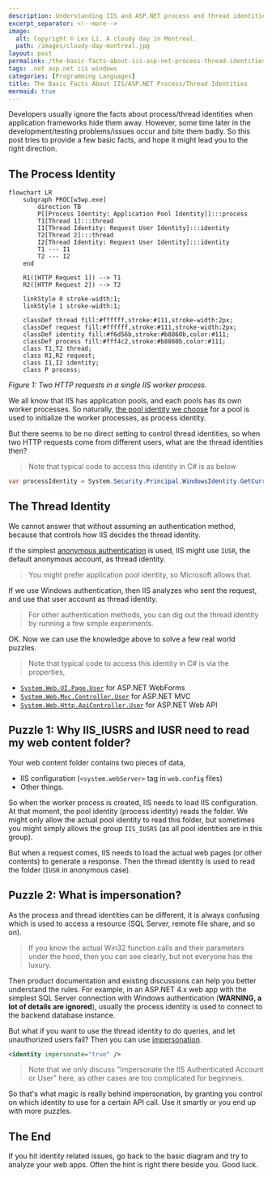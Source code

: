 ```yaml
---
description: Understanding IIS and ASP.NET process and thread identities - learn how they affect security, authentication, and resource access in your web applications.
excerpt_separator: <!--more-->
image:
  alt: Copyright © Lex Li. A cloudy day in Montreal.
  path: /images/cloudy-day-montreal.jpg
layout: post
permalink: /the-basic-facts-about-iis-asp-net-process-thread-identities-835eaac876a0
tags: .net asp.net iis windows
categories: [Programming Languages]
title: The Basic Facts About IIS/ASP.NET Process/Thread Identities
mermaid: true
---
```

Developers usually ignore the facts about process/thread identities when application frameworks hide them away. However, some time later in the development/testing problems/issues occur and bite them badly. So this post tries to provide a few basic facts, and hope it might lead you to the right direction.
<!--more-->

## The Process Identity

```mermaid
flowchart LR
    subgraph PROC[w3wp.exe]
        direction TB
        P[[Process Identity: Application Pool Identity]]:::process
        T1[Thread 1]:::thread
        I1[Thread Identity: Request User Identity]:::identity
        T2[Thread 2]:::thread
        I2[Thread Identity: Request User Identity]:::identity
        T1 --- I1
        T2 --- I2
    end

    R1([HTTP Request 1]) --> T1
    R2([HTTP Request 2]) --> T2

    linkStyle 0 stroke-width:1;
    linkStyle 1 stroke-width:1;

    classDef thread fill:#ffffff,stroke:#111,stroke-width:2px;
    classDef request fill:#ffffff,stroke:#111,stroke-width:2px;
    classDef identity fill:#f6d56b,stroke:#b8860b,color:#111;
    classDef process fill:#fff4c2,stroke:#b8860b,color:#111;
    class T1,T2 thread;
    class R1,R2 request;
    class I1,I2 identity;
    class P process;
```
_Figure 1: Two HTTP requests in a single IIS worker process._

We all know that IIS has application pools, and each pools has its own worker processes. So naturally, [the pool identity we choose](https://docs.microsoft.com/iis/configuration/system.applicationhost/applicationpools/add/processmodel#configuration) for a pool is used to initialize the worker processes, as process identity.

But there seems to be no direct setting to control thread identities, so when two HTTP requests come from different users, what are the thread identities then?

> Note that typical code to access this identity in C# is as below

``` csharp
var processIdentity = System.Security.Principal.WindowsIdentity.GetCurrent();
```

## The Thread Identity

We cannot answer that without assuming an authentication method, because that controls how IIS decides the thread identity.

If the simplest [anonymous authentication](https://docs.microsoft.com/iis/configuration/system.webserver/security/authentication/anonymousauthentication#configuration) is used, IIS might use `IUSR`, the default anonymous account, as thread identity.

> You might prefer application pool identity, so Microsoft allows that.

If we use Windows authentication, then IIS analyzes who sent the request, and use that user account as thread identity.

> For other authentication methods, you can dig out the thread identity by running a few simple experiments.

OK. Now we can use the knowledge above to solve a few real world puzzles.

> Note that typical code to access this identity in C# is via the properties,

* [`System.Web.UI.Page.User`](https://learn.microsoft.com/dotnet/api/system.web.ui.page.user) for ASP.NET WebForms
* [`System.Web.Mvc.Controller.User`](https://learn.microsoft.com/dotnet/api/system.web.mvc.controller.user) for ASP.NET MVC
* [`System.Web.Http.ApiController.User`](https://learn.microsoft.com/dotnet/api/system.web.http.apicontroller.user) for ASP.NET Web API

## Puzzle 1: Why IIS_IUSRS and IUSR need to read my web content folder?

Your web content folder contains two pieces of data,

* IIS configuration (`<system.webServer>` tag in `web.config` files)
* Other things.

So when the worker process is created, IIS needs to load IIS configuration. At that moment, the pool identity (process identity) reads the folder. We might only allow the actual pool identity to read this folder, but sometimes you might simply allows the group `IIS_IUSRS` (as all pool identities are in this group).

But when a request comes, IIS needs to load the actual web pages (or other contents) to generate a response. Then the thread identity is used to read the folder (`IUSR` in anonymous case).

## Puzzle 2: What is impersonation?

As the process and thread identities can be different, it is always confusing which is used to access a resource (SQL Server, remote file share, and so on).

> If you know the actual Win32 function calls and their parameters under the hood, then you can see clearly, but not everyone has the luxury.

Then product documentation and existing discussions can help you better understand the rules. For example, in an ASP.NET 4.x web app with the simplest SQL Server connection with Windows authentication (**WARNING, a lot of details are ignored**), usually the process identity is used to connect to the backend database instance.

But what if you want to use the thread identity to do queries, and let unauthorized users fail? Then you can use [impersonation](https://support.microsoft.com/en-ca/help/306158/how-to-implement-impersonation-in-an-asp-net-application).

``` xml
<identity impersonate="true" />
```

> Note that we only discuss "Impersonate the IIS Authenticated Account or User" here, as other cases are too complicated for beginners.

So that's what magic is really behind impersonation, by granting you control on which identity to use for a certain API call. Use it smartly or you end up with more puzzles.

## The End

If you hit identity related issues, go back to the basic diagram and try to analyze your web apps. Often the hint is right there beside you. Good luck.
